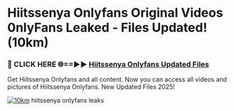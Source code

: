 # Hiitssenya Onlyfans Original Videos 0nlyFans Leaked - Files Updated! (10km)

<h3>🔴 CLICK HERE 🌐==►► <a href="https://tinyurl.com/2wckxsce" rel="nofollow">Hiitssenya Onlyfans Updated Files</a></h3>

Get Hiitssenya Onlyfans and all content. Now you can access all videos and pictures of Hiitssenya Onlyfans. New Updated Files 2025!

[![10km](https://i.imgur.com/AFduVYN.gif)](https://tinyurl.com/2wckxsce)
hiitssenya onlyfans leaks